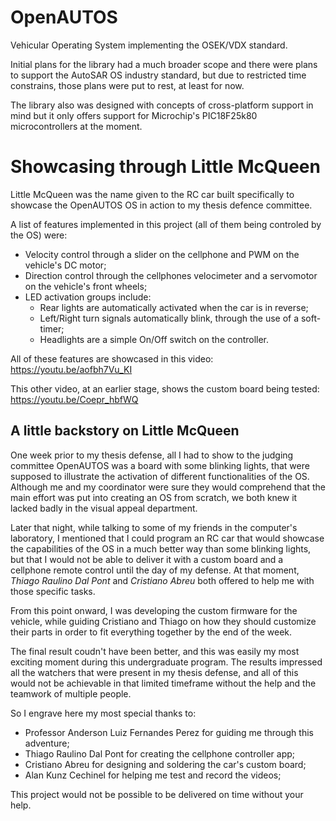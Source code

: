 # OpenAUTOS
Vehicular Operating System implementing the OSEK/VDX standard. 

Initial plans for the library had a much broader scope and there were plans to support the AutoSAR OS industry standard, but due to restricted time constrains, those plans were put to rest, at least for now.

The library also was designed with concepts of cross-platform support in mind but it only offers support for Microchip's PIC18F25k80 microcontrollers at the moment.

# Showcasing through Little McQueen

Little McQueen was the name given to the RC car built specifically to showcase the OpenAUTOS OS in action to my thesis defence committee.

A list of features implemented in this project (all of them being controled by the OS) were:
  * Velocity control through a slider on the cellphone and PWM on the vehicle's DC motor;
  * Direction control through the cellphones velocimeter and a servomotor on the vehicle's front wheels;
  * LED activation groups include:
    * Rear lights are automatically activated when the car is in reverse;
    * Left/Right turn signals automatically blink, through the use of a soft-timer;
    * Headlights are a simple On/Off switch on the controller.

All of these features are showcased in this video: https://youtu.be/aofbh7Vu_KI

This other video, at an earlier stage, shows the custom board being tested: https://youtu.be/Coepr_hbfWQ

## A little backstory on Little McQueen

One week prior to my thesis defense, all I had to show to the judging committee OpenAUTOS was a board with some blinking lights, that were supposed to illustrate the activation of different functionalities of the OS. Although me and my coordinator were sure they would comprehend that the main effort was put into creating an OS from scratch, we both knew it lacked badly in the visual appeal department.

Later that night, while talking to some of my friends in the computer's laboratory, I mentioned that I could program an RC car that would showcase the capabilities of the OS in a much better way than some blinking lights, but that I would not be able to deliver it with a custom board and a cellphone remote control until the day of my defense. At that moment, *Thiago Raulino Dal Pont* and *Cristiano Abreu* both offered to help me with those specific tasks.

From this point onward, I was developing the custom firmware for the vehicle, while guiding Cristiano and Thiago on how they should customize their parts in order to fit everything together by the end of the week.

The final result coudn't have been better, and this was easily my most exciting moment during this undergraduate program. The results impressed all the watchers that were present in my thesis defense, and all of this would not be achievable in that limited timeframe without the help and the teamwork of multiple people.

So I engrave here my most special thanks to:
 * Professor Anderson Luiz Fernandes Perez for guiding me through this adventure;
 * Thiago Raulino Dal Pont for creating the cellphone controller app;
 * Cristiano Abreu for designing and soldering the car's custom board;
 * Alan Kunz Cechinel for helping me test and record the videos;

This project would not be possible to be delivered on time without your help.
